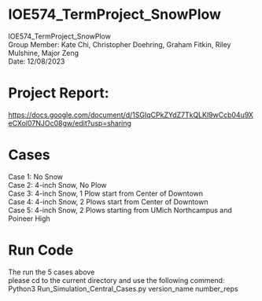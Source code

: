 # IOE574_TermProject_SnowPlow
IOE574_TermProject_SnowPlow <br>
Group Member: Kate Chi, Christopher Doehring, Graham Fitkin, Riley Mulshine, Major Zeng <br>
Date: 12/08/2023

# Project Report:
https://docs.google.com/document/d/1SGIqCPkZYdZ7TkQLKl9wCcb04u9XeCXol07NJOc08gw/edit?usp=sharing

# Cases
Case 1: No Snow <br>
Case 2: 4-inch Snow, No Plow <br>
Case 3: 4-inch Snow, 1 Plow start from Center of Downtown <br>
Case 4: 4-inch Snow, 2 Plows start from Center of Downtown <br>
Case 5: 4-inch Snow, 2 Plows starting from UMich Northcampus and Poineer High <br>

# Run Code
The run the 5 cases above <br>
please cd to the current directory and use the following commend: <br>
Python3 Run_Simulation_Central_Cases.py version_name number_reps <br>

